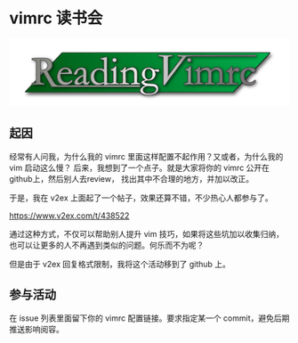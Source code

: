 # vimrc 读书会

![reading vimrc](logo.png)

## 起因

经常有人问我，为什么我的 vimrc 里面这样配置不起作用？又或者，为什么我的 vim 启动这么慢？
后来，我想到了一个点子。就是大家将你的 vimrc 公开在github上，然后别人去review，
找出其中不合理的地方，并加以改正。

于是，我在 v2ex 上面起了一个帖子，效果还算不错，不少热心人都参与了。

<https://www.v2ex.com/t/438522>

通过这种方式，不仅可以帮助别人提升 vim 技巧，如果将这些坑加以收集归纳，
也可以让更多的人不再遇到类似的问题。何乐而不为呢？

但是由于 v2ex 回复格式限制，我将这个活动移到了 github 上。

## 参与活动

在 issue 列表里面留下你的 vimrc 配置链接。要求指定某一个 commit，避免后期推送影响阅容。

